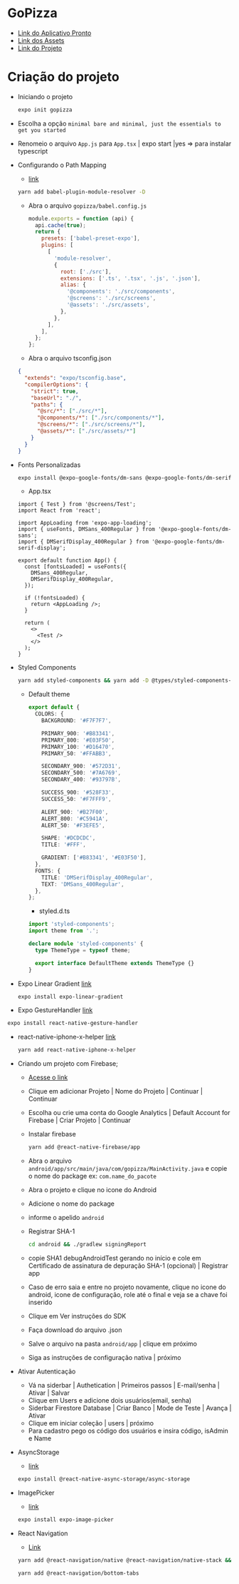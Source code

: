 # GoPizza

- [Link do Aplicativo Pronto](https://github.com/rodrigorgtic/gopizza/blob/master/src/routes/index.tsx)
- [Link dos Assets](https://storage.googleapis.com/xesque.rocketseat.dev/ignite/react-native-assets/assets-app-de-pizzas.zip)
- [Link do Projeto](https://www.figma.com/file/FdHynpD8BRO19arMNVCjG7/augustojaml-gopizza)

# Criação do projeto

- Iniciando o projeto

  ```bash
  expo init gopizza
  ```

- Escolha a opção `minimal bare and minimal, just the essentials to get you started`

- Renomeio o arquivo `App.js` para `App.tsx` | expo start |yes => para instalar typescript

- Configurando o Path Mapping

  - [link](https://github.com/tleunen/babel-plugin-module-resolver#readme)

  ```bash
  yarn add babel-plugin-module-resolver -D
  ```

  - Abra o arquivo `gopizza/babel.config.js`

    ```js
    module.exports = function (api) {
      api.cache(true);
      return {
        presets: ['babel-preset-expo'],
        plugins: [
          [
            'module-resolver',
            {
              root: ['./src'],
              extensions: ['.ts', '.tsx', '.js', '.json'],
              alias: {
                '@components': './src/components',
                '@screens': './src/screens',
                '@assets': './src/assets',
              },
            },
          ],
        ],
      };
    };
    ```

  - Abra o arquivo tsconfig.json

  ```json
  {
    "extends": "expo/tsconfig.base",
    "compilerOptions": {
      "strict": true,
      "baseUrl": "./",
      "paths": {
        "@src/*": ["./src/*"],
        "@components/*": ["./src/components/*"],
        "@screens/*": ["./src/screens/*"],
        "@assets/*": ["./src/assets/*"]
      }
    }
  }
  ```

- Fonts Personalizadas

  ```bash
  expo install @expo-google-fonts/dm-sans @expo-google-fonts/dm-serif-display  expo-font expo-app-loading
  ```

  - App.tsx

  ```tsx
  import { Test } from '@screens/Test';
  import React from 'react';

  import AppLoading from 'expo-app-loading';
  import { useFonts, DMSans_400Regular } from '@expo-google-fonts/dm-sans';
  import { DMSerifDisplay_400Regular } from '@expo-google-fonts/dm-serif-display';

  export default function App() {
    const [fontsLoaded] = useFonts({
      DMSans_400Regular,
      DMSerifDisplay_400Regular,
    });

    if (!fontsLoaded) {
      return <AppLoading />;
    }

    return (
      <>
        <Test />
      </>
    );
  }
  ```

- Styled Components

  ```bash
  yarn add styled-components && yarn add -D @types/styled-components-react-native
  ```

  - Default theme

    ```ts
    export default {
      COLORS: {
        BACKGROUND: '#F7F7F7',

        PRIMARY_900: '#B83341',
        PRIMARY_800: '#E03F50',
        PRIMARY_100: '#D16470',
        PRIMARY_50: '#FFABB3',

        SECONDARY_900: '#572D31',
        SECONDARY_500: '#7A6769',
        SECONDARY_400: '#93797B',

        SUCCESS_900: '#528F33',
        SUCCESS_50: '#F7FFF9',

        ALERT_900: '#B27F00',
        ALERT_800: '#C5941A',
        ALERT_50: '#F3EFE5',

        SHAPE: '#DCDCDC',
        TITLE: '#FFF',

        GRADIENT: ['#B83341', '#E03F50'],
      },
      FONTS: {
        TITLE: 'DMSerifDisplay_400Regular',
        TEXT: 'DMSans_400Regular',
      },
    };
    ```

    - styled.d.ts

    ```ts
    import 'styled-components';
    import theme from '.';

    declare module 'styled-components' {
      type ThemeType = typeof theme;

      export interface DefaultTheme extends ThemeType {}
    }
    ```

- Expo Linear Gradient
  [link](https://docs.expo.dev/versions/latest/sdk/linear-gradient/)

  ```bash
  expo install expo-linear-gradient
  ```

- Expo GestureHandler
  [link](https://docs.expo.dev/versions/latest/sdk/gesture-handler/)

```bash
expo install react-native-gesture-handler
```

- react-native-iphone-x-helper
  [link](https://github.com/ptelad/react-native-iphone-x-helper)

  ```bash
  yarn add react-native-iphone-x-helper
  ```

- Criando um projeto com Firebase;

  - [Acesse o link](https://console.firebase.google.com/?hl=pt)
  - Clique em adicionar Projeto | Nome do Projeto | Continuar | Continuar
  - Escolha ou crie uma conta do Google Analytics | Default Account for Firebase | Criar Projeto | Continuar
  - Instalar firebase

    ```bash
    yarn add @react-native-firebase/app
    ```

  - Abra o arquivo `android/app/src/main/java/com/gopizza/MainActivity.java` e copie o nome do package ex: `com.name_do_pacote`
  - Abra o projeto e clique no icone do Android
  - Adicione o nome do package
  - informe o apelido `android`
  - Registrar SHA-1
    ```bash
    cd android && ./gradlew signingReport
    ```
  - copie SHA1 debugAndroidTest gerando no início e cole em Certificado de assinatura de depuração SHA-1 (opcional) | Registrar app
  - Caso de erro saia e entre no projeto novamente, clique no icone do android, icone de configuração, role até o final e veja se a chave foi inserido
  - Clique em Ver instruções do SDK
  - Faça download do arquivo .json
  - Salve o arquivo na pasta `android/app` | clique em próximo
  - Siga as instruções de configuração nativa | próximo

- Ativar Autenticação

  - Vá na siderbar | Authetication | Primeiros passos | E-mail/senha | Ativar | Salvar
  - Clique em Users e adicione dois usuários(email, senha)
  - Siderbar Firestore Database | Criar Banco | Mode de Teste | Avança | Ativar
  - Clique em iniciar coleção | users | próximo
  - Para cadastro pego os código dos usuários e insira código, isAdmin e Name

- AsyncStorage

  - [link](https://docs.expo.dev/versions/latest/sdk/async-storage/)

  ```bash
  expo install @react-native-async-storage/async-storage
  ```

- ImagePicker

  - [link](https://docs.expo.dev/versions/latest/sdk/imagepicker/)

  ```bash
  expo install expo-image-picker
  ```

- React Navigation

  - [Link](https://reactnavigation.org/)

  ```bash
  yarn add @react-navigation/native @react-navigation/native-stack && expo install react-native-screens react-native-safe-area-context
  ```

  ```bash
  yarn add @react-navigation/bottom-tabs
  ```
